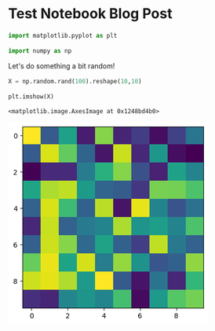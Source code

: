 # Test Notebook Blog Post



```python
import matplotlib.pyplot as plt
```


```python
import numpy as np
```

Let's do something a bit random!


```python
X = np.random.rand(100).reshape(10,10)
```


```python
plt.imshow(X)
```




    <matplotlib.image.AxesImage at 0x1248bd4b0>




    
![png](./Test%20Notebook%20Blog%20Post_5_1.png)
    



```python

```


```python

```
